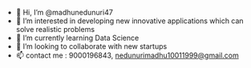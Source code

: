 - 👋 Hi, I’m @madhunedunuri47
- 👀 I’m interested in developing new innovative applications which can solve realistic problems
- 🌱 I’m currently learning Data Science 
- 💞️ I’m looking to collaborate with new startups
- 📫 contact me : 9000196843, nedunurimadhu10011999@gmail.com

<!---
madhunedunuri47/madhunedunuri47 is a ✨ special ✨ repository because its `README.md` (this file) appears on your GitHub profile.
You can click the Preview link to take a look at your changes.
--->
